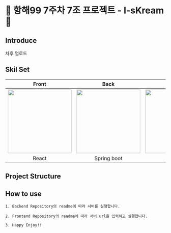 # 🌟 항해99 7주차 7조 프로젝트 - I-sKream 🌟

## Introduce

차후 업로드

## Skil Set

| Front | Back | Database | Infra |
| :---: | :---: | :---: | :---: |
| <img src= "https://images.velog.io/images/jini_eun/post/107f5cfb-e97c-4c4c-b997-06098062e5b3/image.png" width = "200">| <img src="https://images.velog.io/images/galaxy/post/b501f325-1810-4e26-962e-e66ca0b94ca9/image.png" width = "200">| <img src="https://images.velog.io/images/bae_mung/post/2db5f978-3851-4b52-9242-8f1e9307755b/mysql.png" width = "200" >| <img src="https://futurumresearch.com/wp-content/uploads/2020/01/aws-logo.png" width = "200" >|
| React | Spring boot | MySQL | AWS |

## Project Structure

## How to use

```
1. Backend Repository의 readme에 따라 서버를 실행합니다.

2. Frontend Repository의 readme에 따라 서버 url을 입력하고 실행합니다.

3. Happy Enjoy!!    
```
